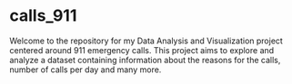 # calls_911
Welcome to the repository for my Data Analysis and Visualization project centered around 911 emergency calls. This project aims to explore and analyze a dataset containing information about the reasons for the calls, number of calls per day and many more.

